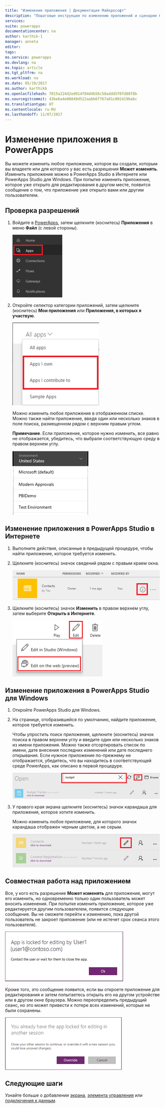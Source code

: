 ```yaml
---
title: "Изменение приложения | Документация Майкрософт"
description: "Пошаговые инструкции по изменению приложений и сценарии блокировки сеансов."
services: 
suite: powerapps
documentationcenter: na
author: karthik-1
manager: anneta
editor: 
tags: 
ms.service: powerapps
ms.devlang: na
ms.topic: article
ms.tgt_pltfrm: na
ms.workload: na
ms.date: 05/19/2017
ms.author: karthikb
ms.openlocfilehash: 7015a224d2ed914f84d4b56c58addd5f0fd88f8b
ms.sourcegitcommit: 43be6a4e08849d522aabb6f767a81c092419babc
ms.translationtype: HT
ms.contentlocale: ru-RU
ms.lasthandoff: 11/07/2017
---
```

# <a name="edit-an-app-in-powerapps"></a>Изменение приложения в PowerApps
Вы можете изменить любое приложение, которое вы создали, которым вы владеете или для которого у вас есть разрешения **Может изменять**. Изменить приложение можно в PowerApps Studio в Интернете или PowerApps Studio для Windows. При попытке изменить приложение, которое уже открыто для редактирования в другом месте, появится сообщение о том, что приложение уже открыто вами или другим пользователем.

## <a name="verify-your-permissions"></a>Проверка разрешений
1. Войдите в [PowerApps](https://web.powerapps.com), затем щелкните (коснитесь) **Приложения** в меню **Файл** (с левой стороны).
   
    ![Пункт "Приложения" в меню "Файл"](./media/edit-app/file-apps.png)
2. Откройте селектор категории приложений, затем щелкните (коснитесь) **Мои приложения** или **Приложения, в которых я участвую**.
   
    ![Селектор категории приложений](./media/edit-app/app-category.png)
   
    Можно изменить любое приложение в отображенном списке. Можно также найти приложение, введя один или несколько знаков в поле поиска, размещенном рядом с верхним правым углом.
   
    **Примечание**. Если приложение, которое нужно изменить, все равно не отображается, убедитесь, что выбрали соответствующую среду в правом верхнем углу.
   
    ![Список сред](./media/edit-app/environment-list.png)

## <a name="edit-an-app-in-powerapps-studio-for-web"></a>Изменение приложения в PowerApps Studio в Интернете
1. Выполните действия, описанные в предыдущей процедуре, чтобы найти приложение, которое требуется изменить.
2. Щелкните (коснитесь) значок сведений рядом с правым краем окна.
   
    ![Значок сведений](./media/edit-app/app-edit.png)
3. Щелкните (коснитесь) значок **Изменить** в правом верхнем углу, затем выберите **Открыть в Интернете**.
   
    ![Значок "Изменить"](./media/edit-app/edit-icon.png)

## <a name="edit-an-app-in-powerapps-studio-for-windows"></a>Изменение приложения в PowerApps Studio для Windows
1. Откройте PowerApps Studio для Windows.
2. На странице, отобразившейся по умолчанию, найдите приложение, которое требуется изменить.
   
    Чтобы упростить поиск приложения, щелкните (коснитесь) значок поиска в правом верхнем углу и введите один или несколько знаков из имени приложения. Можно также отсортировать список по имени, дате внесения последних изменений или дате последнего открывания. Если нужное приложение по-прежнему не отображается, убедитесь, что вы находитесь в соответствующей среде PowerApps, как описано в первой процедуре.
   
    ![](./media/edit-app/sort-filter.png)
3. У правого края экрана щелкните (коснитесь) значок карандаша для приложения, которое хотите изменить.
   
    Можно изменить любое приложение, для которого значок карандаша отображен черным цветом, а не серым.
   
    ![](./media/edit-app/app-editstudio.png)

## <a name="collaborate-on-an-app"></a>Совместная работа над приложением
Все, у кого есть разрешение **Может изменять** для приложения, могут его изменить, но одновременно только один пользователь может вносить изменения. При попытке изменить приложение, которое уже редактируется другим пользователем, появится следующее сообщение. Вы не сможете перейти к изменению, пока другой пользователь не закроет приложение (или не истечет срок сеанса этого пользователя).

![](./media/edit-app/applock-otheruser.png)

Кроме того, это сообщение появится, если вы откроете приложение для редактирования и затем попытаетесь открыть его на другом устройстве или в другом окне браузера. Можно переопределить предыдущий сеанс, но это может привести к потере всех изменений, которые не были сохранены.

![](./media/edit-app/applock-selfuser.png)

## <a name="next-steps"></a>Следующие шаги
Узнайте больше о добавлении [экрана](add-screen-context-variables.md), [элемента управления](add-configure-controls.md) или [подключения к данным](add-data-connection.md).

